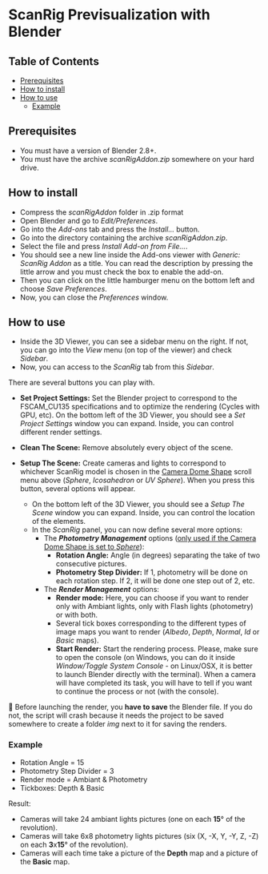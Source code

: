 <!-- omit in toc -->
# ScanRig Previsualization with Blender

<!-- omit in toc -->
## Table of Contents

- [Prerequisites](#prerequisites)
- [How to install](#how-to-install)
- [How to use](#how-to-use)
  - [Example](#example)

## Prerequisites

- You must have a version of Blender 2.8+.
- You must have the archive *scanRigAddon.zip* somewhere on your hard drive.

## How to install

- Compress the *scanRigAddon* folder in .zip format
- Open Blender and go to *Edit/Preferences*.
- Go into the *Add-ons* tab and press the *Install...* button.
- Go into the directory containing the archive *scanRigAddon.zip*.
- Select the file and press *Install Add-on from File...*.
- You should see a new line inside the Add-ons viewer with *Generic: ScanRig Addon* as a title. You can read the description by pressing the little arrow and you must check the box to enable the add-on.
- Then you can click on the little hamburger menu on the bottom left and choose *Save Preferences*.
- Now, you can close the *Preferences* window.

## How to use

- Inside the 3D Viewer, you can see a sidebar menu on the right. If not, you can go into the *View* menu (on top of the viewer) and check *Sidebar*.
- Now, you can access to the *ScanRig* tab from this *Sidebar*.

There are several buttons you can play with.

- **Set Project Settings:** Set the Blender project to correspond to the FSCAM_CU135 specifications and to optimize the rendering (Cycles with GPU, etc). On the bottom left of the 3D Viewer, you should see a *Set Project Settings* window you can expand. Inside, you can control different render settings.
- **Clean The Scene:** Remove absolutely every object of the scene.
- **Setup The Scene:** Create cameras and lights to correspond to whichever ScanRig model is chosen in the <ins>Camera Dome Shape</ins> scroll menu above (*Sphere*, *Icosahedron* or *UV Sphere*). When you press this button, several options will appear.

  -  On the bottom left of the 3D Viewer, you should see a *Setup The Scene* window you can expand. Inside, you can control the location of the elements.
  -  In the *ScanRig* panel, you can now define several more options:
        - The ***Photometry Management*** options (<ins>only used if the Camera Dome Shape is set to *Sphere*</ins>):
          - **Rotation Angle:** Angle (in degrees) separating the take of two consecutive pictures.
          - **Photometry Step Divider:** If 1, photometry will be done on each rotation step. If 2, it will be done one step out of 2, etc.
        - The ***Render Management*** options:
          - **Render mode:** Here, you can choose if you want to render only with Ambiant lights, only with Flash lights (photometry) or with both.
          - Several tick boxes corresponding to the different types of image maps you want to render (*Albedo*, *Depth*, *Normal*, *Id* or *Basic* maps).
          - **Start Render:** Start the rendering process. Please, make sure to open the console (on Windows, you can do it inside *Window/Toggle System Console* - on Linux/OSX, it is better to launch Blender directly with the terminal). When a camera will have completed its task, you will have to tell if you want to continue the process or not (with the console).

:construction: Before launching the render, you **have to save** the Blender file. If you do not, the script will crash because it needs the project to be saved somewhere to create a folder *img* next to it for saving the renders.

### Example

- Rotation Angle = 15
- Photometry Step Divider = 3
- Render mode = Ambiant & Photometry
- Tickboxes: Depth & Basic

Result:

- Cameras will take 24 ambiant lights pictures (one on each **15**° of the revolution).
- Cameras will take 6x8 photometry lights pictures (six (X, -X, Y, -Y, Z, -Z) on each **3**x**15**° of the revolution).
- Cameras will each time take a picture of the **Depth** map and a picture of the **Basic** map.
